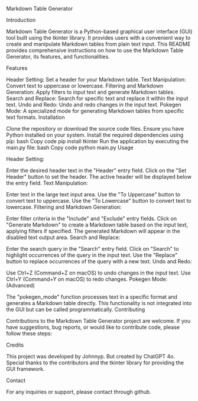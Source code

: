 
Markdown Table Generator

Introduction

Markdown Table Generator is a Python-based graphical user interface (GUI) tool built using the tkinter library. It provides users with a convenient way to create and manipulate Markdown tables from plain text input. This README provides comprehensive instructions on how to use the Markdown Table Generator, its features, and functionalities.

Features

Header Setting: Set a header for your Markdown table.
Text Manipulation: Convert text to uppercase or lowercase.
Filtering and Markdown Generation: Apply filters to input text and generate Markdown tables.
Search and Replace: Search for specific text and replace it within the input text.
Undo and Redo: Undo and redo changes in the input text.
Pokegen Mode: A specialized mode for generating Markdown tables from specific text formats.
Installation

Clone the repository or download the source code files.
Ensure you have Python installed on your system.
Install the required dependencies using pip:
bash
Copy code
pip install tkinter
Run the application by executing the main.py file:
bash
Copy code
python main.py
Usage

Header Setting:

Enter the desired header text in the "Header" entry field.
Click on the "Set Header" button to set the header.
The active header will be displayed below the entry field.
Text Manipulation:

Enter text in the large text input area.
Use the "To Uppercase" button to convert text to uppercase.
Use the "To Lowercase" button to convert text to lowercase.
Filtering and Markdown Generation:

Enter filter criteria in the "Include" and "Exclude" entry fields.
Click on "Generate Markdown" to create a Markdown table based on the input text, applying filters if specified.
The generated Markdown will appear in the disabled text output area.
Search and Replace:

Enter the search query in the "Search" entry field.
Click on "Search" to highlight occurrences of the query in the input text.
Use the "Replace" button to replace occurrences of the query with a new text.
Undo and Redo:

Use Ctrl+Z (Command+Z on macOS) to undo changes in the input text.
Use Ctrl+Y (Command+Y on macOS) to redo changes.
Pokegen Mode: (Advanced)

The "pokegen_mode" function processes text in a specific format and generates a Markdown table directly.
This functionality is not integrated into the GUI but can be called programmatically.
Contributing

Contributions to the Markdown Table Generator project are welcome. If you have suggestions, bug reports, or would like to contribute code, please follow these steps:


Credits

This project was developed by Johnnyp. But created by ChatGPT 4o. Special thanks to the contributors and the tkinter library for providing the GUI framework.

Contact

For any inquiries or support, please contact through github.
